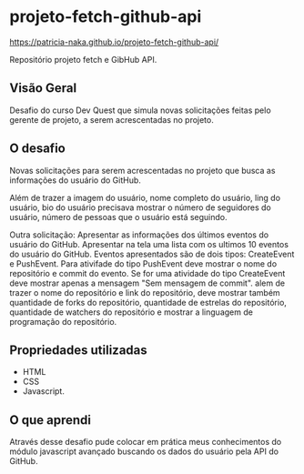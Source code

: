 # projeto-fetch-github-api
https://patricia-naka.github.io/projeto-fetch-github-api/

Repositório  projeto fetch e GibHub API.
## Visão Geral
Desafio do curso Dev Quest que simula novas solicitações feitas pelo gerente de projeto, a serem acrescentadas no projeto.
## O desafio
Novas solicitações para serem acrescentadas no projeto que busca as informações do usuário do GitHub.

Além de trazer a imagem do usuário, nome completo do usuário, ling do usuário, bio do usuário precisava mostrar o número de seguidores do usuário, número de pessoas que o usuário está seguindo.

Outra solicitação:
Apresentar as informações dos últimos eventos do usuário do GitHub.
Apresentar na tela uma lista com os ultimos 10 eventos do usuário do GitHub.
Eventos apresentados são de dois tipos: CreateEvent e PushEvent.
Para ativifade do tipo PushEvent deve mostrar o nome do repositório e commit do evento.
Se for uma atividade do tipo CreateEvent deve mostrar apenas a mensagem "Sem mensagem de commit".
alem de trazer o nome do repositório e link do repositório, deve mostrar também quantidade de forks do repositório, quantidade de estrelas do repositório, quantidade de watchers do repositório e mostrar a linguagem de programação do repositório.

 

## Propriedades utilizadas

- HTML
- CSS
- Javascript.

## O que aprendi
Através desse desafio pude colocar em prática meus conhecimentos do módulo javascript avançado buscando os dados do usuário pela API do GitHub.
